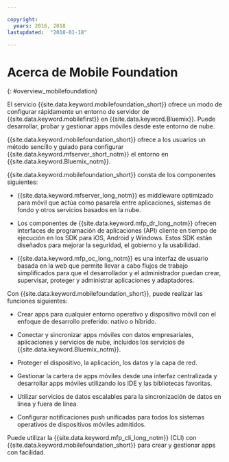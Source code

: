 ```yaml
---

copyright:
  years: 2016, 2018
lastupdated:  "2018-01-18"

---
```


#	Acerca de Mobile Foundation
{: #overview_mobilefoundation}

El servicio {{site.data.keyword.mobilefoundation_short}} ofrece un modo de configurar rápidamente un entorno de servidor de {{site.data.keyword.mobilefirst}} en {{site.data.keyword.Bluemix}}. Puede desarrollar, probar y gestionar apps móviles desde este entorno de nube.

{{site.data.keyword.mobilefoundation_short}} ofrece a los usuarios un método sencillo y guiado para configurar {{site.data.keyword.mfserver_short_notm}} <!--in the {{site.data.keyword.containerlong}} -->el entorno en {{site.data.keyword.Bluemix_notm}}.

{{site.data.keyword.mobilefoundation_short}} consta de los componentes siguientes:

*	{{site.data.keyword.mfserver_long_notm}} es middleware optimizado para móvil que actúa como pasarela entre aplicaciones, sistemas de fondo y otros servicios basados en la nube.

*	Los componentes de {{site.data.keyword.mfp_dr_long_notm}} ofrecen interfaces de programación de aplicaciones (API) cliente en tiempo de ejecución en los SDK para iOS, Android y Windows. Estos SDK están diseñados para mejorar la seguridad, el gobierno y la usabilidad.

*	{{site.data.keyword.mfp_oc_long_notm}} es una interfaz de usuario basada en la web que permite llevar a cabo flujos de trabajo simplificados para que el desarrollador y el administrador puedan crear, supervisar, proteger y administrar aplicaciones y adaptadores.

Con {{site.data.keyword.mobilefoundation_short}}, puede realizar las funciones siguientes:

*	Crear apps para cualquier entorno operativo y dispositivo móvil con el enfoque de desarrollo preferido: nativo o híbrido.

*	Conectar y sincronizar apps móviles con datos empresariales, aplicaciones y servicios de nube, incluidos los servicios de {{site.data.keyword.Bluemix_notm}}.

*	Proteger el dispositivo, la aplicación, los datos y la capa de red.

*	Gestionar la cartera de apps móviles desde una interfaz centralizada y desarrollar apps móviles utilizando los IDE y las bibliotecas favoritas.

*	Utilizar servicios de datos escalables para la sincronización de datos en línea y fuera de línea.

*	Configurar notificaciones push unificadas para todos los sistemas operativos de dispositivos móviles admitidos.

Puede utilizar la {{site.data.keyword.mfp_cli_long_notm}} (CLI) con {{site.data.keyword.mobilefoundation_short}} para crear y gestionar apps con facilidad.

<!--{{site.data.keyword.mobilefoundation_short}} service provisions a container in your space in {{site.data.keyword.Bluemix_notm}}. You can see the details of the container that is created, view the container performance, and access the server logs from your {{site.data.keyword.Bluemix_notm}} dashboard.-->
